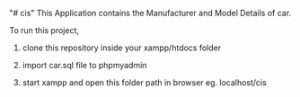 "# cis" 
This Application contains the Manufacturer and Model Details of car.

To run this project,

1) clone this repository inside your xampp/htdocs folder

2) import car.sql file to phpmyadmin

3) start xampp and open this folder path in browser eg. localhost/cis
